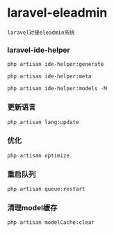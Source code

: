 # laravel-eleadmin

```text
laravel对接eleadmin系统
```

### laravel-ide-helper

`php artisan ide-helper:generate`

`php artisan ide-helper:meta`

`php artisan ide-helper:models -M`

### 更新语言
`php artisan lang:update`

### 优化
`php artisan optimize`

### 重启队列
`php artisan queue:restart`

### 清理model缓存
`php artisan modelCache:clear`
